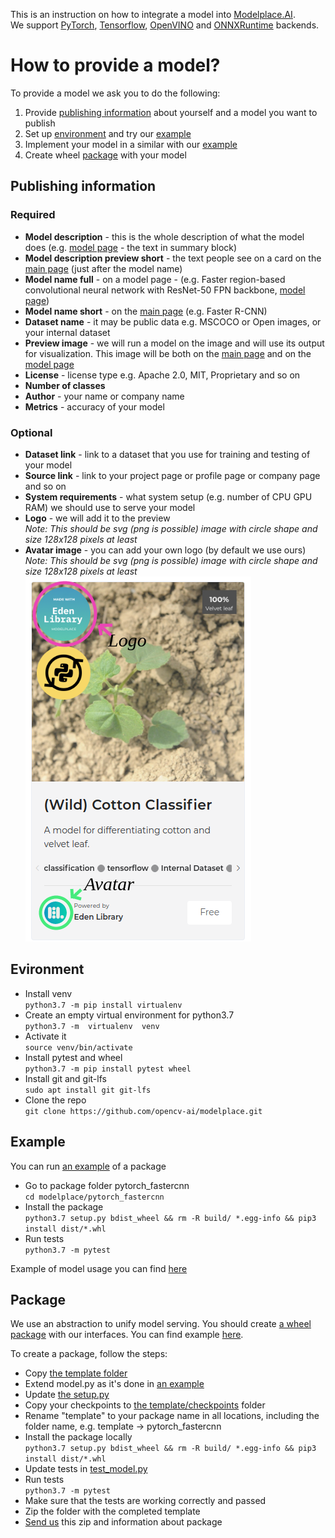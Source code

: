 This is an instruction on how to integrate a model into [Modelplace.AI](https://modelplace.ai/).  
We support [PyTorch](https://pytorch.org/), [Tensorflow](https://www.tensorflow.org/), [OpenVINO](https://docs.openvinotoolkit.org/latest/index.html) and [ONNXRuntime](https://www.onnxruntime.ai/) backends.

# How to provide a model?

To provide a model we ask you to do the following:
1. Provide [publishing information](#publishing-information) about yourself and a model you want to publish
2. Set up [environment](#evironment) and try our [example](pytorch_fastercnn)
3. Implement your model in a similar with our [example](pytorch_fastercnn)
4. Create wheel [package](#package) with your model

## Publishing information
### Required
- **Model description** - this is the whole description of what the model does (e.g. [model page](https://modelplace.ai/models/2) - the text in summary block)
- **Model description preview short** - the text people see on a card on the [main page](https://modelplace.ai/) (just after the model name)
- **Model name full** - on a model page - (e.g. Faster region-based convolutional neural network with ResNet-50 FPN backbone, [model page](https://modelplace.ai/models/2))
- **Model name short** - on the [main page](https://modelplace.ai/) (e.g. Faster R-CNN)
- **Dataset name** - it may be public data e.g. MSCOCO or Open images, or your internal dataset
- **Preview image** - we will run a model on the image and will use its output for visualization. This image will be both on the [main page](https://modelplace.ai/) and on the [model page](https://modelplace.ai/models/2)
- **License** - license type e.g. Apache 2.0, MIT, Proprietary and so on
- **Number of classes** 
- **Author** - your name or company name
- **Metrics** - accuracy of your model

### Optional
- **Dataset link** - link to a dataset that you use for training and testing of your model
- **Source link** - link to your project page or profile page or company page and so on
- **System requirements** - what system setup (e.g. number of CPU GPU RAM) we should use to serve your model
- **Logo** - we will add it to the preview  
_Note: This should be svg (png is possible) image with circle shape and size 128x128 pixels at least_
- **Avatar image** - you can add your own logo (by default we use ours)  
_Note: This should be svg (png is possible) image with circle shape and size 128x128 pixels at least_
![](imgs/explanation.png)
## Evironment
- Install venv  
```python3.7 -m pip install virtualenv```
- Create an empty virtual environment for python3.7  
```python3.7 -m  virtualenv  venv```
- Activate it  
```source venv/bin/activate```
- Install pytest and wheel  
```python3.7 -m pip install pytest wheel```
- Install git and git-lfs  
```sudo apt install git git-lfs```
- Clone the repo   
```git clone https://github.com/opencv-ai/modelplace.git```

## Example
You can run [an example](pytorch_fastercnn) of a package
- Go to package folder pytorch_fastercnn  
```cd modelplace/pytorch_fastercnn```
- Install the package  
```python3.7 setup.py bdist_wheel && rm -R build/ *.egg-info && pip3 install dist/*.whl```
- Run tests  
```python3.7 -m pytest```

Example of model usage you can find [here](https://modelplace.ai/models/2)

## Package
We use an abstraction to unify model serving. You should create [a wheel package](https://packaging.python.org/tutorials/packaging-projects/#creating-the-package-files) with our interfaces. You can find example [here](pytorch_fastercnn).

To create a package, follow the steps:
- Copy [the template folder](template)
- Extend model.py as it's done in [an example](pytorch_fastercnn/pytorch_fastercnn/model.py)
- Update [the setup.py](template/setup.py)
- Copy your checkpoints to [the template/checkpoints](template/template/checkpoints) folder
- Rename "template" to your package name in all locations, including the folder name, e.g. template -> pytorch_fastercnn
- Install the package locally  
```python3.7 setup.py bdist_wheel && rm -R build/ *.egg-info && pip3 install dist/*.whl```
- Update tests in [test_model.py](template/tests/test_model.py)
- Run tests  
```python3.7 -m pytest```
- Make sure that the tests are working correctly and passed
- Zip the folder with the completed template
- [Send us](mailto:modelplace@opencv.ai) this zip and information about package
